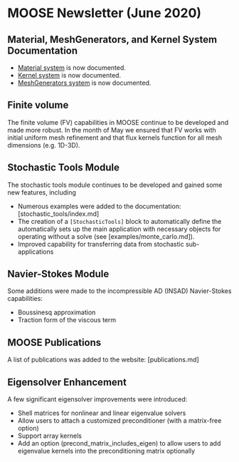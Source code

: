 # MOOSE Newsletter (June 2020)

## Material, MeshGenerators, and Kernel System Documentation

- [Material system](syntax/Materials/index.md) is now documented.
- [Kernel system](syntax/Kernels/index.md) is now documented.
- [MeshGenerators system](syntax/MeshGenerators/index.md) is now documented.

## Finite volume

The finite volume (FV) capabilities in MOOSE continue to be developed and made more
robust. In the month of May we ensured that FV works with initial uniform mesh
refinement and that flux kernels function for all mesh dimensions (e.g. 1D-3D).

## Stochastic Tools Module

The stochastic tools module continues to be developed and gained some new features, including

- Numerous examples were added to the documentation: [stochastic_tools/index.md]
- The creation of a `[StochasticTools]` block to automatically define the automatically sets up
  the main application with necessary objects for operating without a solve
  (see [examples/monte_carlo.md]).
- Improved capability for transferring data from stochastic sub-applications

## Navier-Stokes Module

Some additions were made to the incompressible AD (INSAD) Navier-Stokes capabilities:

- Boussinesq approximation
- Traction form of the viscous term

## MOOSE Publications

A list of publications was added to the website: [publications.md]

## Eigensolver Enhancement

A few significant eigensolver improvements were introduced:

- Shell matrices for nonlinear and linear eigenvalue solvers
- Allow users to attach a customized preconditioner (with a matrix-free option)
- Support array kernels
- Add an option (precond_matrix_includes_eigen) to allow users to add eigenvalue kernels into the preconditioning matrix optionally
